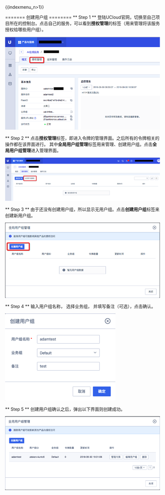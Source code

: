 {{indexmenu_n>1}}

\======= 创建用户组 ======== \*\* Step 1 \*\*
登陆UCloud官网，切换至自己项目所在的控制台。点击自己的服务，可以看到**授权管理**的标签（用来管理将该服务授权给哪些用户组）。

![](/images/operation/mgr_client/create_client_1.png)

\*\* Step 2 \*\* 点击**授权管理**标签，即进入令牌的管理界面。之后所有的令牌相关的操作都在该界面进行。
其中**全局用户组管理**标签用来管理、创建用户组。点击**全局用户组管理**进入管理界面。

![](/images/operation/mgr_client/create_client_2.png)

\*\* Step 3 \*\* 由于还没有创建用户组，所以显示无用户组。点击**创建用户组**标签来创建新用户组。

![](/images/operation/mgr_client/create_client_3.png)

\*\* Step 4 \*\* 输入用户组名称， 选择业务组， 并填写备注（可选），点击确认。

![](/images/operation/mgr_client/create_client_4.png)

\*\* Step 5 \*\* 创建用户组确认之后，弹出以下界面则创建成功。

![](/images/operation/mgr_client/create_client_5.png)

